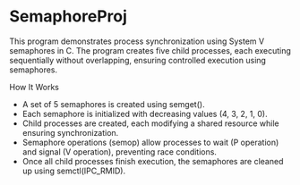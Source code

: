 # SemaphoreProj
This program demonstrates process synchronization using System V semaphores in C.
The program creates five child processes, each executing sequentially without overlapping, ensuring controlled execution using semaphores.

How It Works
* A set of 5 semaphores is created using semget().
* Each semaphore is initialized with decreasing values (4, 3, 2, 1, 0).
* Child processes are created, each modifying a shared resource while ensuring synchronization.
* Semaphore operations (semop) allow processes to wait (P operation) and signal (V operation), preventing race conditions.
* Once all child processes finish execution, the semaphores are cleaned up using semctl(IPC_RMID).

